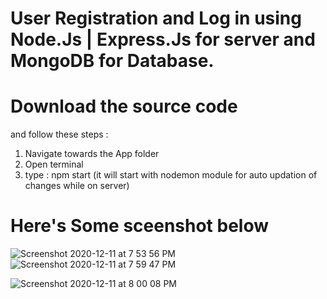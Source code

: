 # User Registration and Log in using Node.Js | Express.Js for server and MongoDB for Database.
# Download the source code 
and follow these steps : 
  
  1. Navigate towards the App folder
  2. Open terminal
  3. type : npm start (it will start with nodemon module for auto updation of changes while on server)
  

# Here's Some sceenshot below

![Screenshot 2020-12-11 at 7 53 56 PM](https://user-images.githubusercontent.com/41482800/101917192-f80fb900-3bed-11eb-9df8-89c92606773c.png)
![Screenshot 2020-12-11 at 7 59 47 PM](https://user-images.githubusercontent.com/41482800/101917406-373e0a00-3bee-11eb-88ea-51c4faf5f211.png)

![Screenshot 2020-12-11 at 8 00 08 PM](https://user-images.githubusercontent.com/41482800/101917203-fcd46d00-3bed-11eb-9cfb-c3eeac823dcb.png)

